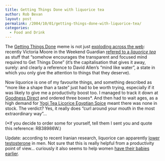 ```yaml
---
title: Getting Things Done with liquorice tea
author: Rob Bevan
layout: post
permalink: /2004/10/01/getting-things-done-with-liquorice-tea/
categories:
  - Food and Drink
---
```

The [Getting Things Done][1] meme is not just [exploding across the web][2]: recently Victoria Moore in the Weekend Guardian [refered to a *liquorice tea*][3] as stuff that &#8220;somehow encourages the transparent and focused mind required to Get Things Done&#8221; (it&#8217;s the capitalisation that gives it away, surely: and clearly a reference to David Allen&#8217;s &#8220;mind like water&#8221;, a state in which you only give the attention to things that they deserve).

Now liquorice is one of my favourite things, and something described as &#8220;more like a shape than a taste&#8221; just had to be worth trying, especially if it was likely to give me a productivity boost too. I managed to track it down at [Goodness Direct][4] and ordered three boxes*. And then had to wait ages, as a high demand for [Yogi Tea Licorice Egyptian Spice][5] meant there was none in stock. The verdict? Yes, it really does &#8220;curl around your mouth in the most extraordinary way&#8221;&#8230;

(*If you decide to order some for yourself, tell them I sent you and quote this reference: RB38986W.)

<div class="update">
  Update: according to recent Iranian research, liquorice can apparently <a href="http://news.bbc.co.uk/2/hi/health/3112606.stm">lower testosterone</a> in men. Not sure that this is really helpful from a productivity point of view&#8230; curiously it also seems to help women <a href="http://news.bbc.co.uk/2/hi/health/1378652.stm">have their babies earlier</a>.
</div>

 [1]: http://www.amazon.co.uk/exec/obidos/ASIN/0749922648/robbish-21
 [2]: http://www.dashes.com/anil/2004/09/20/meme_exploding
 [3]: http://www.guardian.co.uk/weekend/story/0,3605,1311037,00.html
 [4]: http://www.goodnessdirect.co.uk
 [5]: http://www.goodnessdirect.co.uk/cgi-local/frameset/detail/758252.html